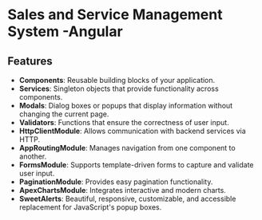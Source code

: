 # Sales and Service Management System -Angular

## Features

- **Components**: Reusable building blocks of your application.
- **Services**: Singleton objects that provide functionality across components.
- **Modals**: Dialog boxes or popups that display information without changing the current page.
- **Validators**: Functions that ensure the correctness of user input.
- **HttpClientModule**: Allows communication with backend services via HTTP.
- **AppRoutingModule**: Manages navigation from one component to another.
- **FormsModule**: Supports template-driven forms to capture and validate user input.
- **PaginationModule**: Provides easy pagination functionality.
- **ApexChartsModule**: Integrates interactive and modern charts.
- **SweetAlerts**: Beautiful, responsive, customizable, and accessible replacement for JavaScript's popup boxes.
